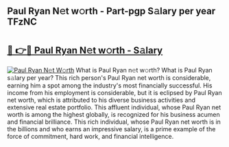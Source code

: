 ## Paul Ryan N𝚎t w𝚘rth - Part-pgp S𝚊lary per year TFzNC

# <h2><a href="http://gc21qtl.nevu.top/?p=Paul+Ryan">🔗 👉🔴 Paul Ryan N𝚎t w𝚘rth - S𝚊lary</a></h2>

[![Paul Ryan N𝚎t W𝚘rth](https://i.imgur.com/Oavwk0R.jpeg)](http://gc21qtl.nevu.top/?p=Paul+Ryan)
What is Paul Ryan n𝚎t w𝚘rth? What is Paul Ryan s𝚊lary per year?
This rich person's Paul Ryan net worth is considerable, earning him a spot among the industry's most financially successful. His income from his employment is considerable, but it is eclipsed by Paul Ryan net worth, which is attributed to his diverse business activities and extensive real estate portfolio. This affluent individual, whose Paul Ryan net worth is among the highest globally, is recognized for his business acumen and financial brilliance. This rich individual, whose Paul Ryan net worth is in the billions and who earns an impressive salary, is a prime example of the force of commitment, hard work, and financial intelligence.
